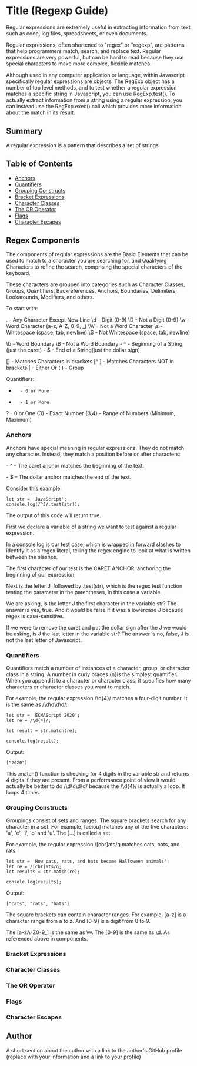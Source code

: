 # Title (Regexp Guide)

Regular expressions are extremely useful in extracting information from text such as code, log files, spreadsheets, or even documents.

Regular expressions, often shortened to "regex" or "regexp", are patterns that help programmers match, search, and replace text. Regular expressions are very powerful, but can be hard to read because they use special characters to make more complex, flexible matches.

Although used in any computer application or language, within Javascript specifically  regular expressions are objects. The RegExp object has a number of top level methods, and to test whether a regular expression matches a specific string in Javascript, you can use RegExp.test(). To actually extract information from a string using a regular expression, you can instead use the RegExp.exec() call which provides more information about the match in its result.

## Summary

A regular expression is a pattern that describes a set of strings.

## Table of Contents

- [Anchors](#anchors)
- [Quantifiers](#quantifiers)
- [Grouping Constructs](#grouping-constructs)
- [Bracket Expressions](#bracket-expressions)
- [Character Classes](#character-classes)
- [The OR Operator](#the-or-operator)
- [Flags](#flags)
- [Character Escapes](#character-escapes)

## Regex Components

The components of regular expressions are the Basic Elements that can be used to match to a character you are searching for, and Qualifying Characters to refine the search, comprising the special characters of the keyboard.

These characters are grouped into categories such as Character Classes, Groups, Quantifiers, Backreferences, Anchors, Boundaries, Delimiters, Lookarounds, Modifiers, and others.

To start with:

.       - Any Character Except New Line
\d      - Digit (0-9)
\D      - Not a Digit (0-9)
\w      - Word Character (a-z, A-Z, 0-9, _)
\W      - Not a Word Character
\s      - Whitespace (space, tab, newline)
\S      - Not Whitespace (space, tab, newline)

\b      - Word Boundary
\B      - Not a Word Boundary
\- ^    - Beginning of a String (just the caret)
\- $    - End of a String(just the dollar sign)

[]      - Matches Characters in brackets
[^ ]    - Matches Characters NOT in brackets
|       - Either Or
( )     - Group

Quantifiers:
*       - 0 or More
+       - 1 or More
?       - 0 or One
{3}     - Exact Number
{3,4}   - Range of Numbers (Minimum, Maximum)


### Anchors

Anchors have special meaning in regular expressions. They do not match any character. Instead, they match a position before or after characters:

\- ^ – The caret anchor matches the beginning of the text.

\- $ – The dollar anchor matches the end of the text.

Consider this example:

	let str = 'JavaScript';
	console.log(/^J/.test(str));

The output of this code will return true. 

First we declare a variable of a string we want to test against a regular expression.

In a console log is our test case, which is wrapped in forward slashes to identify it as a regex literal, telling the regex engine to look at what is written between the slashes.

The first character of our test is the CARET ANCHOR, anchoring the beginning of our expression. 

Next is the letter J, followed by .test(str), which is the regex test function testing the parameter in the parentheses, in this case a variable.

We are asking, is the letter J the first character in the variable str? The answer is yes, true. And it would be false if it was a lowercase J because regex is case-sensitive.

If we were to remove the caret and put the dollar sign after the J we would be asking, is J the last letter in the variable str? The answer is no, false, J is not the last letter of Javascript.


### Quantifiers

Quantifiers match a number of instances of a character, group, or character class in a string. A number in curly braces {n}is the simplest quantifier. When you append it to a character or character class, it specifies how many characters or character classes you want to match.

For example, the regular expression /\d{4}/ matches a four-digit number. It is the same as /\d\d\d\d/:

	let str = 'ECMAScript 2020';
	let re = /\d{4}/;

	let result = str.match(re);

	console.log(result);

Output:

	["2020"]

This .match() function is checking for 4 digits in the variable str and returns 4 digits if they are present. From a performance point of view it would actually be better to do /\d\d\d\d\/ because the /\d{4}/ is actually a loop. It loops 4 times.

### Grouping Constructs

Groupings consist of sets and ranges. The square brackets search for any character in a set. For example, [aeiou] matches any of the five characters: 'a', 'e', 'i', 'o' and 'u'. The [...] is called a set.

For example, the regular expression /[cbr]ats/g matches cats, bats, and rats:

	let str = 'How cats, rats, and bats became Halloween animals';
	let re = /[cbr]ats/g;
	let results = str.match(re);

	console.log(results);

Output:

	["cats", "rats", "bats"]

The square brackets can contain character ranges. For example, [a-z] is a character range from a to z. And [0-9] is a digit from 0 to 9.

The [a-zA-Z0-9_] is the same as \w. The [0-9] is the same as \d. As referenced above in components.



### Bracket Expressions

### Character Classes

### The OR Operator

### Flags

### Character Escapes

## Author

A short section about the author with a link to the author's GitHub profile (replace with your information and a link to your profile)
